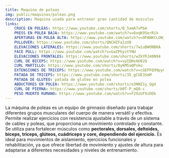 ```yaml
---
title: Maquina de poleas
img: public/maquinas/poleas.png
description: Maquina usada para entrenar gran cantidad de musculos
links:
    CRUCE EN POLEAS: https://www.youtube.com/shorts/B_5amA7vPbA
    PRESS EN POLEA BAJA: https://www.youtube.com/watch?v=6oqK95erRik
    APERTURAS EN POLEA ALTA: https://www.youtube.com/watch?v=9PANKCLOWj0
    PULLOVER: https://www.youtube.com/shorts/QNCHZFa1zU8
    ELEVACIONES LATERALES: https://www.youtube.com/shorts/7wiuBWONBKA
    FACE PULL: https://www.youtube.com/watch?v=UaZPhyztYNU 
    ELEVACIONES FRONTALES: https://www.youtube.com/shorts/wZkYRJm9N94
    CURL DE BICEPS: https://www.youtube.com/watch?v=vpIQHsHU82Q
    CURL MARTILLO: https://www.youtube.com/shorts/Oy6M5aQPsko
    EXTENSIONES DE TRICEPS: https://www.youtube.com/watch?v=cGEPFQ99pyQ
    PATADA DE TRICEPS: https://www.youtube.com/shorts/35_gCUE3SmM
    PATADA DE GLUTEO: patada de gluteo en polea
    ABDUCTORES EN POLEA: https://www.youtube.com/shorts/e3NNZ1y_QgU
    CURL DE PIERNA: https://www.youtube.com/shorts/b0T-P_mQ8-c
    PESO MUERTO RUMANO: https://www.youtube.com/watch?v=F29zUF9zDOk
---
```

La máquina de poleas es un equipo de gimnasio diseñado para trabajar diferentes grupos musculares del cuerpo de manera versátil y efectiva. Permite realizar ejercicios con resistencia ajustable a través de un sistema de cables y poleas, que proporciona un movimiento controlado y constante. Se utiliza para fortalecer músculos como **pectorales, dorsales, deltoides, bíceps, tríceps, glúteos, cuádriceps y core, dependiendo del ejercicio.** Es ideal para movimientos de aislamiento, ejercicios funcionales y rehabilitación, ya que ofrece libertad de movimiento y ajustes de altura para adaptarse a diferentes necesidades y niveles de entrenamiento.